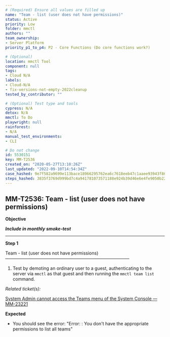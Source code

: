 ```yaml
---
# (Required) Ensure all values are filled up
name: "Team - list (user does not have permissions)"
status: Active
priority: Low
folder: mmctl
authors: ""
team_ownership: 
- Server Platform
priority_p1_to_p4: P2 - Core Functions (Do core functions work?)

# (Optional)
location: mmctl Tool
component: null
tags:
- Cloud N/A
labels: 
- Cloud-N/A
- fix-versions-not-empty-2022cleanup
tested_by_contributor: ""

# (Optional) Test type and tools
cypress: N/A
detox: N/A
mmctl: To Do
playwright: null
rainforest: 
- N/A
manual_test_environments:
- CLI

# Do not change
id: 5530151
key: MM-T2536
created_on: "2020-05-27T13:10:26Z"
last_updated: "2022-09-10T14:54:34Z"
case_hashed: 9e7f582a9699e113bace18966295762ea6c7618eeb47c1aaee93943f86452f9d7ed05e5d236e01c5661c8a70858a1eb7
steps_hashed: 3835f3769d999bd7c4a941781073571188e924b39d46e6e4fe9050b2235fdb5df22a35b1d51d0bdda912e18801503c7d
---
```


<!-- (Auto-generated) Based on frontmatter's "key" and "name" -->

## MM-T2536: Team - list (user does not have permissions)

**Objective**

_**Include in monthly smoke-test**_

---

**Step 1**

Team - list (user does not have permissions)\
————————————————————————————

1. Test by demoting an ordinary user to a guest, authenticating to the server via `mmctl` as that guest and then running the `mmctl team list` command.

_Related ticket(s):_

[System Admin cannot access the Teams menu of the System Console — MM-23221](https://mattermost.atlassian.net/browse/MM-23221)

**Expected**

- You should see the error: "Error: : You don't have the appropriate permissions to list all teams"

